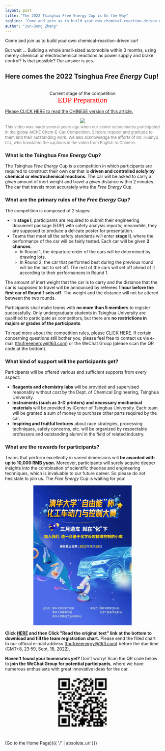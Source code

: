 ```yaml
---
layout: post
title: "The 2022 Tsinghua Free Energy Cup is On the Way"
tagline: "Come and join us to build your own chemical-reaction-driven car!"
author: "Jun-Dong Zhang"
---
```

Come and join us to build your own chemical-reaction-driven car! 

But wait ... Building a whole small-sized automobile within 3 months, using merely chemical or electrochemical reactions as power supply and brake control? Is that possible? Our answer is yes.

## Here comes the 2022 Tsinghua *Free Energy* Cup!
<br>
<center>Current stage of the competition</center>
<center><font face=Tahoma color=red size=5>EDP Preparation</font></center>

[Please CLICK HERE to read the CHINESE version of this article.](https://mp.weixin.qq.com/s/oI9eoFy-urCuCmzhmzg_Nw)

<div align=center>
<img src="https://github.com/HarryJDZhang/HarryJDZhang.github.io/blob/master/ChemECar-zh-subbed-compressed.gif?raw=true" />
</div>
<font size=2 color=grey>This video was made several years ago when our senior schoolmates participated in the global AIChE Chem-E-Car Competition. Sincere respect and gratitude to them and their outstanding work. We also acknowledge the efforts of Mr. Huanyu LIU, who translated the captions in the video from English to Chinese.</font>

<br>

### What is the Tsinghua *Free Energy* Cup?
The Tsinghua *Free Energy* Cup is a competition in which participants are required to construct their own car that is **driven and controlled _solely_ by chemical or electrochemical reactions**. The car will be asked to carry a *given* amount of inert weight and travel a *given* distance within 2 minutes. The car that travels most accurately wins the *Free Energy* Cup.

### What are the primary rules of the *Free Energy* Cup?
The competition is composed of 2 stages: 
- In **stage I**, participants are required to submit their engineering document package (EDP) with safety analysis reports; meanwhile, they are supposed to produce a delicate poster for presentation.
- Teams that meet all the safety standards will enter **stage II**, where the performance of the car will be fairly tested. Each car will be given **2 chances**.
  - In Round 1, the departure order of the cars will be determined by drawing lots. 
  - In Round 2, the car that performed best during the previous round will be the last to set off. The rest of the cars will set off ahead of it according to their performances in Round 1.

The amount of inert weight that the car is to carry and the distance that the car is supposed to travel will be announced by referees **1 hour before the first car of Round 1 sets off**. The weight and the distance will not be altered between the two rounds.

Participants shall make teams with **no more than 5 members** to register successfully. Only undergraduate students in Tsinghua University are qualified to participate as competitors, but there are **no restrictions in majors or grades of the participants**.

To read more about the competition rules, please [CLICK HERE](https://mp.weixin.qq.com/s/fNlu0OaLqI6QLAr306_kSA). If certain concerning questions still bother you, please feel free to contact us via e-mail (thufreeenergy@163.com) or the WeChat Group (please scan the QR code at the bottom).

### What kind of support will the participants get?
Participants will be offered various and sufficient supports from every aspect: 
- **Reagents and chemistry labs** will be provided and supervised reasonably without cost by the Dept. of Chemical Engineering, Tsinghua University.
- **Instruments (such as 3-D printers) and necessary mechanical materials** will be provided by iCenter of Tsinghua University. Each team will be granted a sum of money to purchase other parts required by the car.
- **Inspiring and fruitful lectures** about race strategies, processing techniques, safety concerns, etc. will be organized by respectable professors and outstanding alumni in the field of related industry.

### What are the rewards for participants?
Teams that perform excellently in varied dimensions will **be awarded with up to 10,000 RMB _yuan_.** Moreover, participants will surely acquire deeper insights into the combination of scientific theories and engineering techniques, which is invaluable to our future career. So please do not hesistate to join us. The *Free Energy* Cup is waiting for you!

<div align=center>
<img src="https://github.com/HarryJDZhang/HarryJDZhang.github.io/blob/master/poster-v1.jpg?raw=true" width=320 />
</div>

**Click [HERE](https://mp.weixin.qq.com/s/oI9eoFy-urCuCmzhmzg_Nw) and then Click "Read the original text" link at the bottom to download and fill the team registration chart.** Please send the filled chart to our official e-mail address (thufreeenergy@163.com) before the due time (GMT+8, 23:59, Sept. 18, 2022).

**Haven't found your teammates yet?** Don't worry! Scan the QR code below to **join the WeChat Group for potential participants**, where we have numerous enthusiasts with great innovative ideas for the car.

<div align=center>
<img src="https://github.com/HarryJDZhang/HarryJDZhang.github.io/blob/master/QRCode-FreeEnergyCup.jpg?raw=true" width=180 />
</div>

<br>

[Go to the Home Page]({{ '/' | absolute_url }})
